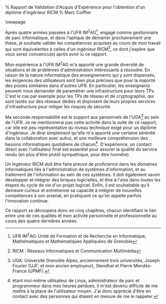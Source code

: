 % Rapport de Validation d'Acquis d'Expérience
  pour l'obtention d'un diplôme d'ingénieur RICM
% Marc Coiffier

\newpage

Après quatre années passées à l'UFR IM$^2$AG[^ufrimag], engagé comme
gestionnaire de parc informatique, et dans l'optique de démarrer
prochainement une thèse, je souhaite valider les compétences acquises
au cours de mon travail qui sont équivalentes à celles d'un ingénieur
RICM[^ricm], ce dont j'espère que vous serez convaincu(e) après avoir
lu ce rapport.

Mon expérience à l'UFR IM$^2$AG m'a apporté une grande diversité de
situations et de problèmes d'administration intéressants à
résoudre. En raison de la nature informatique des enseignements qui y
sont dispensés, les éxigences des utilisateurs sont bien plus précises
que pour la majorité des postes similaires dans d'autres UFR. En
particulier, les enseignants peuvent nous demander de paramétrer une
infrastructure pour leurs TPs. C'est le cas par exemple pour
les TPs de réseau et de cryptographie, qui sont isolés sur des réseaux
dédiés et disposent de leurs propres services d'infrastructure pour
mitiger les risques de sécurité.

Ma seconde responsabilité est le support aux personnels de l'UGA[^uga]
au sein de l'UFR. Je ne mentionnerai pas cette activité dans la suite
de ce rapport, car elle est peu représentative du niveau technique
exigé pour un diplôme d'ingénieur. Je dirai simplement qu'elle m'a
apporté une certaine sérénité dans la collaboration avec autrui, et
une meilleure compréhension des besoins informatiques quotidiens de
chacun[^daily-needs]. D'expérience, un contact direct avec
l'utilisateur final est essentiel pour assurer la qualité du service
rendu (en plus d'être plutôt sympathique, pour être honnête).

Un ingénieur RICM doit être faire preuve de proficience dans les
domaines informatiques liés à l'administration de systèmes
d'information, et au traitement de l'information au sein de ces
systèmes. Il doit également savoir développer et intégrer des briques
logicielles, et être à l'aise dans toutes les étapes du cycle de vie
d'un projet logiciel. Enfin, il est souhaitable qu'il demeure curieux
et entretienne sa capacité à intégrer de nouvelles compétences à son
arsenal, en pratiquant ce qu'on appelle parfois l'innovation continue.

Ce rapport se découpera donc en cinq chapitres, chacun identifiant le
lien entre une de ces qualités et mon activité personnelle et
professionnelle au cours des quatre dernières années.

[^ricm]: RICM : Réseaux Informatiques et Communication Multimédia
[^ufrimag]: UFR IM$^2$AG: Unité de Formation et de Recherche en
Informatique, Mathématiques et Mathématiques Appliquées de Grenoble
[^uga]: UGA: Université Grenoble Alpes, anciennement trois
universités, Joseph Fourier (UJF, et mon ancien employeur), Stendhal
et Pierre Mendès-France (UPMF).

[^daily-needs]: étant moi-même utilisateur de Linux, administrateur de
  parc et programmeur dans mes heures perdues, il m'est devenu
  difficile de me mettre à la place de l'utilisateur moyen. J'ai donc
  apprécié d'être en contact avec des personnes qui étaient en mesure
  de me le rappeler.
